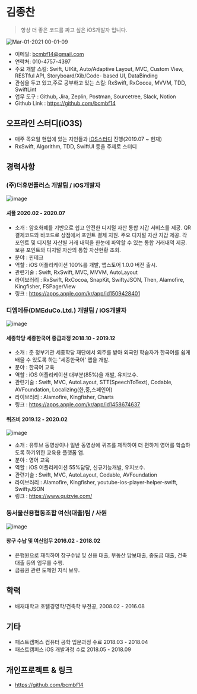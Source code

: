 # 김종찬 
> 항상 더 좋은 코드를 짜고 싶은 iOS개발자 입니다.
                                                
![Mar-01-2021 00-01-09](https://user-images.githubusercontent.com/60660894/109423030-585e0c00-7a21-11eb-95ac-46ea1e6eaec0.gif)
            
- 이메일: bcmbf14@gmail.com 
- 연락처: 010-4757-4397 
- 주요 개발 스킬: Swift, UIKit, Auto/Adaptive Layout, MVC, Custom View, RESTful API, Storyboard/Xib/Code- based UI, DataBinding
- 관심을 두고 있고,주로 공부하고 있는 스킬: RxSwift, RxCocoa, MVVM, TDD, SwiftLint
- 업무 도구 : Github, Jira, Zeplin, Postman, Sourcetree, Slack, Notion 
- Github Link : https://github.com/bcmbf14

## 오프라인 스터디(iO3S)
- 매주 목요일 현업에 있는 지인들과 [iOS스터디](https://github.com/iO3S) 진행(2019.07 ~ 현재)
- RxSwift, Algorithm, TDD, SwiftUI 등을 주제로 스터디
       
                                
## 경력사항 

### (주)더휴먼플러스 개발팀 / iOS개발자
![image](https://user-images.githubusercontent.com/34432988/109422247-18495a00-7a1e-11eb-835c-67eb11a79ab9.png)
#### 셔플 2020.02 - 2020.07
- 소개 : 암호화폐를 기반으로 쉽고 안전한 디지털 자산 통합 지갑 서비스를 제공. QR 결제코드와 바코드로 상점에서 포인트 결제 지원. 주요 디지털 자산 지갑 제공. 각 포인트 및 디지털 자산별 거래 내역을 한눈에 파악할 수 있는 통합 거래내역 제공. 보유 포인트와 디지털 자산의 통합 자산현황 조회.
- 분야 : 핀테크
- 역할 : iOS 어플리케이션 100%를 개발, 앱스토어 1.0.0 버전 출시.
- 관련기술 : Swift, RxSwift, MVC, MVVM, AutoLayout
- 라이브러리 : RxSwift, RxCocoa, SnapKit, SwiftyJSON, Then, Alamofire, Kingfisher, FSPagerView
- 링크 : https://apps.apple.com/kr/app/id1509428401

### 디엠에듀(DMEduCo.Ltd.) 개발팀 / iOS개발자
![image](https://user-images.githubusercontent.com/60660894/109422407-bfc68c80-7a1e-11eb-9f22-2f44c6a136b3.png)
#### 세종학당 세종한국어 중급과정 2018.10 - 2019.12
- 소개 : 준 정부기관 세종학당 재단에서 외주를 받아 외국인 학습자가 한국어를 쉽게 배울 수 있도록 하는 '세종한국어' 앱을 개발.
- 분야 : 한국어 교육 
- 역할 : iOS 어플리케이션 대부분(85%)을 개발, 유지보수.
- 관련기술 : Swift, MVC, AutoLayout, STT(SpeechToText), Codable, AVFoundation, Localizing(한,중,스페인어) 
- 라이브러리 : Alamofire, Kingfisher, Charts
- 링크 : https://apps.apple.com/kr/app/id1458674637        
#### 퀴즈비 2019.12 - 2020.02                        
![image](https://user-images.githubusercontent.com/60660894/109422695-fc46b800-7a1f-11eb-9a22-7da0df928fae.png)
- 소개 : 유투브 동영상이나 일반 동영상에 퀴즈를 제작하여 더 편하게 영어를 학습하도록 하기위한 교육용 플랫폼 앱.
- 분야 : 영어 교육 
- 역할 : iOS 어플리케이션 55%담당, 신규기능개발, 유지보수.
- 관련기술 : Swift, MVC, AutoLayout, Codable, AVFoundation
- 라이브러리 : Alamofire, Kingfisher, youtube-ios-player-helper-swift, SwiftyJSON 
- 링크 : https://www.quizvie.com/      
                              
### 동서울신용협동조합 여신(대출)팀 / 사원
![image](https://user-images.githubusercontent.com/60660894/109422788-68c1b700-7a20-11eb-9033-3e56278f961b.png)
#### 창구 수납 및 여신업무 2016.02 - 2018.02
- 은행원으로 재직하여 창구수납 및 신용 대출, 부동산 담보대출, 중도금 대출, 건축 대출 등의 업무를 수행.
- 금융권 관련 도메인 지식 보유.
            
            
## 학력
- 배재대학교 호텔경영학/건축학 부전공, 2008.02 - 2016.08       
                        
            
## 기타 
- 패스트캠퍼스 컴퓨터 공학 입문과정 수료 2018.03 - 2018.04
- 패스트캠퍼스 iOS 개발과정 수료 2018.05 - 2018.09 
                                  
                                    
## 개인프로젝트 & 링크
- https://github.com/bcmbf14

